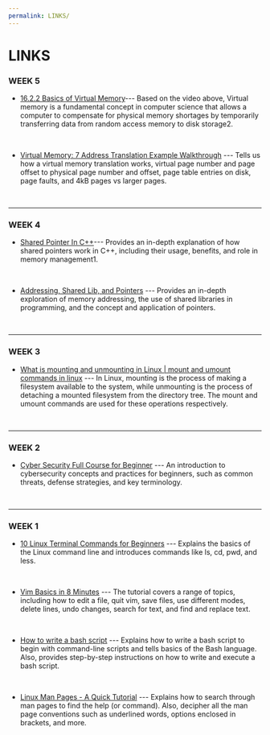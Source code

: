 ```yaml
---
permalink: LINKS/
---
```


# LINKS

### WEEK 5

* [16.2.2 Basics of Virtual Memory](https://www.youtube.com/watch?v=8yO2FBBfaB0&ab_channel=MITOpenCourseWare)---
Based on the video above, Virtual memory is a fundamental concept in computer science that allows a computer to compensate for physical memory shortages by temporarily transferring data from random access memory to disk storage2.
<br>

* [Virtual Memory: 7 Address Translation Example Walkthrough](https://www.youtube.com/watch?v=6neHHkI0Z0o&ab_channel=DavidBlack-Schaffer) ---
Tells us how a virtual memory translation works, virtual page number and page offset to physical page number and offset, page table entries on disk, page faults, and 4kB pages vs larger pages.
<br>
<hr>

### WEEK 4

* [Shared Pointer In C++](https://www.youtube.com/watch?v=-dREJCf2ve4&ab_channel=CppNuts)---
Provides an in-depth explanation of how shared pointers work in C++, including their usage, benefits, and role in memory management1.
<br>

* [Addressing, Shared Lib, and Pointers](https://www.youtube.com/watch?v=aQgyZGd1MhY&ab_channel=M.AnwarMa%27sum) ---
Provides an in-depth exploration of memory addressing, the use of shared libraries in programming, and the concept and application of pointers.
<br>
<hr>

### WEEK 3

* [What is mounting and unmounting in Linux | mount and umount commands in linux](https://www.youtube.com/watch?v=PFmYdZBnZY4&ab_channel=StudentGlobe) ---
In Linux, mounting is the process of making a filesystem available to the system, while unmounting is the process of detaching a mounted filesystem from the directory tree. The mount and umount commands are used for these operations respectively.
<br>
<hr>

### WEEK 2

* [Cyber Security Full Course for Beginner](https://www.youtube.com/watch?v=U_P23SqJaDc&ab_channel=MyCS) ---
An introduction to cybersecurity concepts and practices for beginners, such as common threats, defense strategies, and key terminology.
<br>
<hr>

### WEEK 1
* [10 Linux Terminal Commands for Beginners](https://www.youtube.com/watch?v=CpTfQ-q6MPU&ab_channel=GaryExplains) ---
Explains the basics of the Linux command line and introduces commands like ls, cd, pwd, and less. 
<br>

* [Vim Basics in 8 Minutes](https://www.youtube.com/watch?v=ggSyF1SVFr4&ab_channel=tutoriaLinux) ---
The tutorial covers a range of topics, including how to edit a file, quit vim, save files, use different modes, delete lines, undo changes, search for text, and find and replace text.
<br>

* [How to write a bash script](https://www.youtube.com/watch?v=F-gskSl4pwQ&ab_channel=OMGenomics) ---
Explains how to write a bash script to begin with command-line scripts and tells basics of the Bash language. Also, provides step-by-step instructions on how to write and execute a bash script.
<br>

* [Linux Man Pages - A Quick Tutorial](https://www.youtube.com/watch?v=uJnrh9hAQR0&ab_channel=LinuxTrainingAcademy) ---
Explains how to search through man pages to find the help (or command). Also, decipher all the man page conventions such as underlined words, options enclosed in brackets, and more. 
<br>

